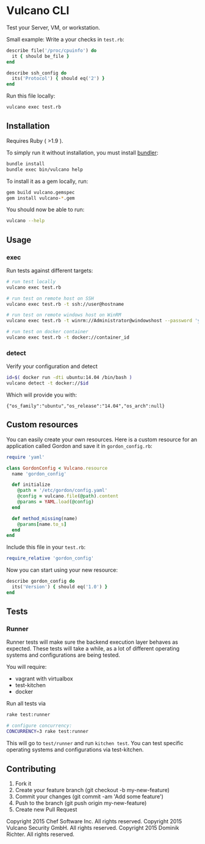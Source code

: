# Vulcano CLI

Test your Server, VM, or workstation.

Small example: Write a your checks in `test.rb`:

```ruby
describe file('/proc/cpuinfo') do
  it { should be_file }
end

describe ssh_config do
  its('Protocol') { should eq('2') }
end
```

Run this file locally:

```bash
vulcano exec test.rb
```

## Installation

Requires Ruby ( >1.9 ).

To simply run it without installation, you must install [bundler](http://bundler.io/):

```bash
bundle install
bundle exec bin/vulcano help
```

To install it as a gem locally, run:

```bash
gem build vulcano.gemspec
gem install vulcano-*.gem
```

You should now be able to run:

```bash
vulcano --help
```

## Usage

### exec

Run tests against different targets:

```bash
# run test locally
vulcano exec test.rb

# run test on remote host on SSH
vulcano exec test.rb -t ssh://user@hostname

# run test on remote windows host on WinRM
vulcano exec test.rb -t winrm://Administrator@windowshost --password 'your-password'

# run test on docker container
vulcano exec test.rb -t docker://container_id
```

### detect

Verify your configuration and detect

```bash
id=$( docker run -dti ubuntu:14.04 /bin/bash )
vulcano detect -t docker://$id
```

Which will provide you with:

```
{"os_family":"ubuntu","os_release":"14.04","os_arch":null}
```

## Custom resources

You can easily create your own resources. Here is a custom resource for an
application called Gordon and save it in `gordon_config.rb`:

```ruby
require 'yaml'

class GordonConfig < Vulcano.resource
  name 'gordon_config'

  def initialize
    @path = '/etc/gordon/config.yaml'
    @config = vulcano.file(@path).content
    @params = YAML.load(@config)
  end

  def method_missing(name)
    @params[name.to_s]
  end
end
```

Include this file in your `test.rb`:

```ruby
require_relative 'gordon_config'
```

Now you can start using your new resource:

```ruby
describe gordon_config do
  its('Version') { should eq('1.0') }
end
```

## Tests

### Runner

Runner tests will make sure the backend execution layer behaves as expected.
These tests will take a while, as a lot of different operating systems and configurations
are being tested.

You will require:

* vagrant with virtualbox
* test-kitchen
* docker

Run all tests via

```bash
rake test:runner

# configure concurrency:
CONCURRENCY=3 rake test:runner
```

This will go to `test/runner` and run `kitchen test`. You can test specific
operating systems and configurations via test-kitchen.

## Contributing

1. Fork it
1. Create your feature branch (git checkout -b my-new-feature)
1. Commit your changes (git commit -am 'Add some feature')
1. Push to the branch (git push origin my-new-feature)
1. Create new Pull Request


Copyright 2015 Chef Software Inc. All rights reserved.
Copyright 2015 Vulcano Security GmbH. All rights reserved.
Copyright 2015 Dominik Richter. All rights reserved.
